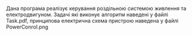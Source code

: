 Дана програма реалізує керування роздільною системою живлення та електродвигуном. Задачі які виконує алгоритм наведені у файлі Task.pdf, принципова електрична схема пристрою наведена у файлі PowerConrol.png
